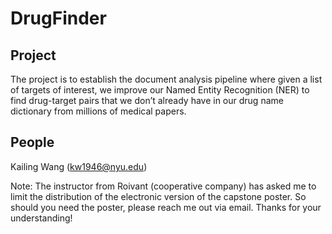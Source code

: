# DrugFinder

## Project
The project is to establish the document analysis pipeline where given a list of targets of interest,  we improve our Named Entity Recognition (NER) to find drug-target pairs that we don’t already have in our drug name dictionary from millions of medical papers.

## People
Kailing Wang (kw1946@nyu.edu)


Note: The instructor from Roivant (cooperative company) has asked me to limit the distribution of the electronic version of the capstone poster. So should you need the poster, please reach me out via email. Thanks for your understanding!
